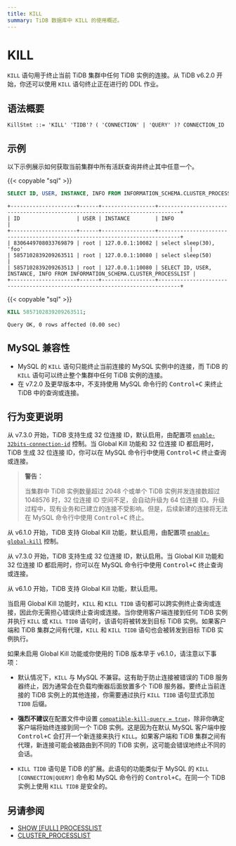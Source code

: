 ```yaml
---
title: KILL
summary: TiDB 数据库中 KILL 的使用概述。
---
```


# KILL

`KILL` 语句用于终止当前 TiDB 集群中任何 TiDB 实例的连接。从 TiDB v6.2.0 开始，你还可以使用 `KILL` 语句终止正在进行的 DDL 作业。

## 语法概要

```ebnf+diagram
KillStmt ::= 'KILL' 'TIDB'? ( 'CONNECTION' | 'QUERY' )? CONNECTION_ID
```

## 示例

以下示例展示如何获取当前集群中所有活跃查询并终止其中任意一个。

{{< copyable "sql" >}}

```sql
SELECT ID, USER, INSTANCE, INFO FROM INFORMATION_SCHEMA.CLUSTER_PROCESSLIST;
```

```
+---------------------+------+-----------------+-----------------------------------------------------------------------------+
| ID                  | USER | INSTANCE        | INFO                                                                        |
+---------------------+------+-----------------+-----------------------------------------------------------------------------+
| 8306449708033769879 | root | 127.0.0.1:10082 | select sleep(30), 'foo'                                                     |
| 5857102839209263511 | root | 127.0.0.1:10080 | select sleep(50)                                                            |
| 5857102839209263513 | root | 127.0.0.1:10080 | SELECT ID, USER, INSTANCE, INFO FROM INFORMATION_SCHEMA.CLUSTER_PROCESSLIST |
+---------------------+------+-----------------+-----------------------------------------------------------------------------+
```

{{< copyable "sql" >}}

```sql
KILL 5857102839209263511;
```

```
Query OK, 0 rows affected (0.00 sec)
```

## MySQL 兼容性

- MySQL 的 `KILL` 语句只能终止当前连接的 MySQL 实例中的连接，而 TiDB 的 `KILL` 语句可以终止整个集群中任何 TiDB 实例的连接。
- 在 v7.2.0 及更早版本中，不支持使用 MySQL 命令行的 <kbd>Control+C</kbd> 来终止 TiDB 中的查询或连接。

## 行为变更说明

<CustomContent platform="tidb">

从 v7.3.0 开始，TiDB 支持生成 32 位连接 ID，默认启用，由配置项 [`enable-32bits-connection-id`](/tidb-configuration-file.md#enable-32bits-connection-id-new-in-v730) 控制。当 Global Kill 功能和 32 位连接 ID 都启用时，TiDB 生成 32 位连接 ID，你可以在 MySQL 命令行中使用 <kbd>Control+C</kbd> 终止查询或连接。

> **警告：**
>
> 当集群中 TiDB 实例数量超过 2048 个或单个 TiDB 实例并发连接数超过 1048576 时，32 位连接 ID 空间不足，会自动升级为 64 位连接 ID。升级过程中，现有业务和已建立的连接不受影响。但是，后续新建的连接将无法在 MySQL 命令行中使用 <kbd>Control+C</kbd> 终止。

从 v6.1.0 开始，TiDB 支持 Global Kill 功能，默认启用，由配置项 [`enable-global-kill`](/tidb-configuration-file.md#enable-global-kill-new-in-v610) 控制。

</CustomContent>

<CustomContent platform="tidb-cloud">

从 v7.3.0 开始，TiDB 支持生成 32 位连接 ID，默认启用。当 Global Kill 功能和 32 位连接 ID 都启用时，你可以在 MySQL 命令行中使用 <kbd>Control+C</kbd> 终止查询或连接。

从 v6.1.0 开始，TiDB 支持 Global Kill 功能，默认启用。

</CustomContent>

当启用 Global Kill 功能时，`KILL` 和 `KILL TIDB` 语句都可以跨实例终止查询或连接，因此你无需担心错误终止查询或连接。当你使用客户端连接到任何 TiDB 实例并执行 `KILL` 或 `KILL TIDB` 语句时，该语句将被转发到目标 TiDB 实例。如果客户端和 TiDB 集群之间有代理，`KILL` 和 `KILL TIDB` 语句也会被转发到目标 TiDB 实例执行。

如果未启用 Global Kill 功能或你使用的 TiDB 版本早于 v6.1.0，请注意以下事项：

- 默认情况下，`KILL` 与 MySQL 不兼容。这有助于防止连接被错误的 TiDB 服务器终止，因为通常会在负载均衡器后面放置多个 TiDB 服务器。要终止当前连接的 TiDB 实例上的其他连接，你需要通过执行 `KILL TIDB` 语句显式添加 `TIDB` 后缀。

<CustomContent platform="tidb">

- **强烈不建议**在配置文件中设置 [`compatible-kill-query = true`](/tidb-configuration-file.md#compatible-kill-query)，除非你确定客户端将始终连接到同一个 TiDB 实例。这是因为在默认 MySQL 客户端中按 <kbd>Control+C</kbd> 会打开一个新连接来执行 `KILL`。如果客户端和 TiDB 集群之间有代理，新连接可能会被路由到不同的 TiDB 实例，这可能会错误地终止不同的会话。

</CustomContent>

- `KILL TIDB` 语句是 TiDB 的扩展。此语句的功能类似于 MySQL 的 `KILL [CONNECTION|QUERY]` 命令和 MySQL 命令行的 <kbd>Control+C</kbd>。在同一个 TiDB 实例上使用 `KILL TIDB` 是安全的。

## 另请参阅

* [SHOW \[FULL\] PROCESSLIST](/sql-statements/sql-statement-show-processlist.md)
* [CLUSTER_PROCESSLIST](/information-schema/information-schema-processlist.md#cluster_processlist)

